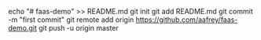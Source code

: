 echo "# faas-demo" >> README.md
git init
git add README.md
git commit -m "first commit"
git remote add origin https://github.com/aafrey/faas-demo.git
git push -u origin master
